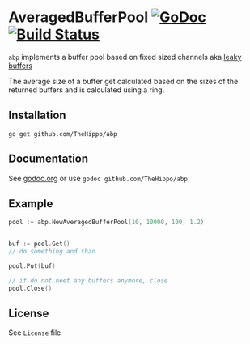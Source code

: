 # AveragedBufferPool [![GoDoc](https://godoc.org/github.com/TheHippo/abp?status.png)](https://godoc.org/github.com/TheHippo/abp) [![Build Status](https://travis-ci.org/TheHippo/abp.svg?branch=master)](https://travis-ci.org/TheHippo/abp)

`abp` implements a buffer pool based on fixed sized channels aka [leaky buffers](http://golang.org/doc/effective_go.html#leaky_buffer)

The average size of a buffer get calculated based on the sizes of the returned buffers and is calculated using a ring.

## Installation

`go get github.com/TheHippo/abp`

## Documentation

See [godoc.org](http://godoc.org/github.com/TheHippo/abp) or use `godoc github.com/TheHippo/abp`

## Example

```go
pool := abp.NewAveragedBufferPool(10, 10000, 100, 1.2)


buf := pool.Get()
// do something and than

pool.Put(buf)

// if do not neet any buffers anymore, close
pool.Close()
```

## License

See `License` file
